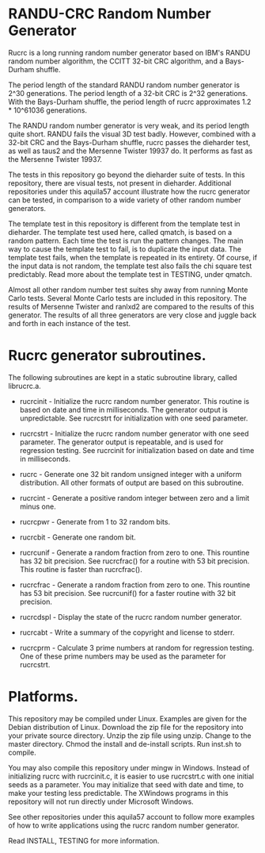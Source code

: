 # RANDU-CRC Random Number Generator

Rucrc is a long running random number generator based on IBM's
RANDU random number algorithm, the CCITT 32-bit CRC algorithm,
and a Bays-Durham shuffle.

The period length of the standard RANDU random number generator
is 2^30 generations.  The period length of a 32-bit CRC is 2^32
generations.  With the Bays-Durham shuffle, the period length of
rucrc approximates 1.2 * 10^61036 generations.

The RANDU random number generator is very weak, and its period
length quite short.  RANDU fails the visual 3D test badly.
However, combined with a 32-bit CRC and the Bays-Durham
shuffle, rucrc passes the dieharder test, as well as taus2
and the Mersenne Twister 19937 do.  It performs as fast as
the Mersenne Twister 19937.

The tests in this repository go beyond the dieharder suite
of tests.  In this repository, there are visual tests, not
present in dieharder.  Additional repositories under this
aquila57 account illustrate how the rucrc generator can
be tested, in comparison to a wide variety of other random
number generators.

The template test in this repository is different from the
template test in dieharder.  The template test used here,
called qmatch, is based on a random pattern.  Each time the
test is run the pattern changes.  The main way to cause the
template test to fail, is to duplicate the input data.  The
template test fails, when the template is repeated in its
entirety.  Of course, if the input data is not random, the
template test also fails the chi square test predictably.
Read more about the template test in TESTING, under qmatch.

Almost all other random number test suites shy away from
running Monte Carlo tests.  Several Monte Carlo tests are
included in this repository.  The results of Mersenne
Twister and ranlxd2 are compared to the results of this
generator.  The results of all three generators are very
close and juggle back and forth in each instance of the test.

# Rucrc generator subroutines.

The following subroutines are kept in a static subroutine
library, called librucrc.a.

* rucrcinit - Initialize the rucrc random number generator.
This routine is based on date and time in milliseconds.  The
generator output is unpredictable.  See rucrcstrt for
initialization with one seed parameter.

* rucrcstrt - Initialize the rucrc random number generator with
one seed parameter.  The generator output is repeatable, and
is used for regression testing.  See rucrcinit for initialization
based on date and time in milliseconds.

* rucrc - Generate one 32 bit random unsigned integer with a
uniform distribution.  All other formats of output are based
on this subroutine.

* rucrcint - Generate a positive random integer between zero
and a limit minus one.

* rucrcpwr - Generate from 1 to 32 random bits. 

* rucrcbit - Generate one random bit.

* rucrcunif - Generate a random fraction from zero to one.
This rountine has 32 bit precision.  See rucrcfrac() for
a routine with 53 bit precision.  This routine is faster
than rucrcfrac().

* rucrcfrac - Generate a random fraction from zero to one.
This rountine has 53 bit precision.  See rucrcunif() for
a faster routine with 32 bit precision.

* rucrcdspl - Display the state of the rucrc random number
generator.

* rucrcabt - Write a summary of the copyright and license to
stderr.

* rucrcprm - Calculate 3 prime numbers at random for regression
testing.  One of these prime numbers may be used as the parameter
for rucrcstrt.

# Platforms.

This repository may be compiled under Linux.  Examples are
given for the Debian distribution of Linux.  Download the
zip file for the repository into your private source directory.
Unzip the zip file using unzip.  Change to the master directory.
Chmod the install and de-install scripts.  Run inst.sh to compile.

You may also compile this repository under mingw in Windows.
Instead of initializing rucrc with rucrcinit.c, it is easier
to use rucrcstrt.c with one initial seeds as a parameter.  You
may initialize that seed with date and time, to make your
testing less predictable.  The XWindows programs in this
repository will not run directly under Microsoft Windows.

See other repositories under this aquila57 account to follow
more examples of how to write applications using the rucrc
random number generator.

Read INSTALL, TESTING for more information.
